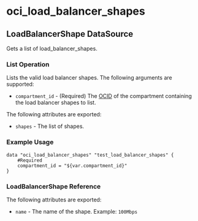 
# oci_load_balancer_shapes

## LoadBalancerShape DataSource

Gets a list of load_balancer_shapes.

### List Operation
Lists the valid load balancer shapes.
The following arguments are supported:

* `compartment_id` - (Required) The [OCID](https://docs.us-phoenix-1.oraclecloud.com/Content/General/Concepts/identifiers.htm) of the compartment containing the load balancer shapes to list.


The following attributes are exported:

* `shapes` - The list of shapes.

### Example Usage

```hcl
data "oci_load_balancer_shapes" "test_load_balancer_shapes" {
	#Required
	compartment_id = "${var.compartment_id}"
}
```
### LoadBalancerShape Reference

The following attributes are exported:

* `name` - The name of the shape.  Example: `100Mbps` 
